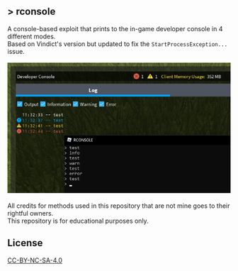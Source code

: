 ## > rconsole
A console-based exploit that prints to the in-game developer console in 4 different modes.<br />
Based on Vindict's version but updated to fix the `StartProcessException...` issue.<br />
<br />
![rconsole](rconsole.png)<br />
<br />
All credits for methods used in this repository that are not mine goes to their rightful owners. <br />
This repository is for educational purposes only. <br />

## License
[CC-BY-NC-SA-4.0](https://raw.githubusercontent.com/tobynetizen/rbx-rconsole/refs/heads/master/LICENSE)
